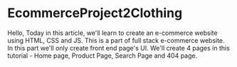 # EcommerceProject2Clothing
Hello, Today in this article, we'll learn to create an e-commerce website using HTML, CSS and JS. This is a part of full stack e-commerce website. In this part we'll only create front end page's UI. We'll create 4 pages in this tutorial - Home page, Product Page, Search Page and 404 page.
